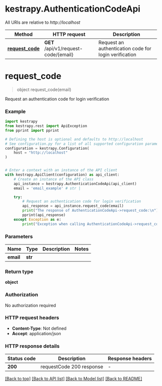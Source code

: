 # kestrapy.AuthenticationCodeApi

All URIs are relative to *http://localhost*

Method | HTTP request | Description
------------- | ------------- | -------------
[**request_code**](AuthenticationCodeApi.md#request_code) | **GET** /api/v1/request-code/{email} | Request an authentication code for login verification


# **request_code**
> object request_code(email)

Request an authentication code for login verification

### Example


```python
import kestrapy
from kestrapy.rest import ApiException
from pprint import pprint

# Defining the host is optional and defaults to http://localhost
# See configuration.py for a list of all supported configuration parameters.
configuration = kestrapy.Configuration(
    host = "http://localhost"
)


# Enter a context with an instance of the API client
with kestrapy.ApiClient(configuration) as api_client:
    # Create an instance of the API class
    api_instance = kestrapy.AuthenticationCodeApi(api_client)
    email = 'email_example' # str | 

    try:
        # Request an authentication code for login verification
        api_response = api_instance.request_code(email)
        print("The response of AuthenticationCodeApi->request_code:\n")
        pprint(api_response)
    except Exception as e:
        print("Exception when calling AuthenticationCodeApi->request_code: %s\n" % e)
```



### Parameters


Name | Type | Description  | Notes
------------- | ------------- | ------------- | -------------
 **email** | **str**|  | 

### Return type

**object**

### Authorization

No authorization required

### HTTP request headers

 - **Content-Type**: Not defined
 - **Accept**: application/json

### HTTP response details

| Status code | Description | Response headers |
|-------------|-------------|------------------|
**200** | requestCode 200 response |  -  |

[[Back to top]](#) [[Back to API list]](../README.md#documentation-for-api-endpoints) [[Back to Model list]](../README.md#documentation-for-models) [[Back to README]](../README.md)

